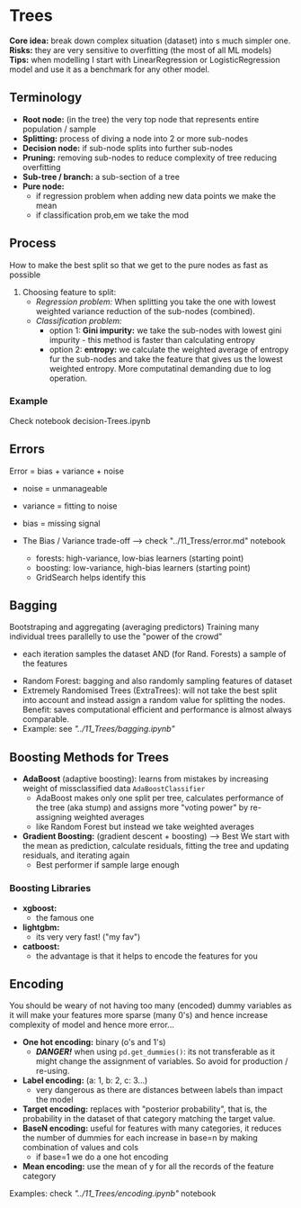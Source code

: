 # Trees


**Core idea:** break down complex situation (dataset) into s much simpler one.  
**Risks:** they are very sensitive to overfitting (the most of all ML models)  
**Tips:** when modelling I start with LinearRegression or LogisticRegression model and use it as a benchmark for any other model.


## Terminology
* **Root node:** (in the tree) the very top node that represents entire population / sample
* **Splitting:** process of diving a node into 2 or more sub-nodes
* **Decision node:** if sub-node splits into further sub-nodes
* **Pruning:** removing sub-nodes to reduce complexity of tree reducing overfitting
* **Sub-tree / branch:** a sub-section of a tree
* **Pure node:** 
    - if regression problem when adding new data points we make the mean
    - if classification prob,em we take the mod


## Process
How to make the best split so that we get to the pure nodes as fast as possible

1. Choosing feature to split:
    - *Regression problem:* When splitting you take the one with lowest weighted variance reduction of the sub-nodes (combined).
    - *Classification problem:*
        - option 1: **Gini impurity:** we take the sub-nodes with lowest gini impurity - this method is faster than calculating entropy
        - option 2: **entropy:** we calculate the weighted average of entropy fur the sub-nodes and take the feature that gives us the lowest weighted entropy. More computatinal demanding due to log operation.


### Example
Check notebook decision-Trees.ipynb

## Errors
Error = bias + variance + noise
* noise = unmanageable
* variance = fitting to noise
* bias = missing signal

* The Bias / Variance trade-off --> check "../11_Tress/error.md" notebook
    - forests: high-variance, low-bias learners (starting point)
    - boosting: low-variance, high-bias learners (starting point)
    - GridSearch helps identify this


## Bagging
Bootstraping and aggregating (averaging predictors)
Training many individual trees parallelly to use the "power of the crowd"
- each iteration samples the dataset AND (for Rand. Forests) a sample of the features
* Random Forest: bagging and also randomly sampling features of dataset
* Extremely Randomised Trees (ExtraTrees): will not take the best split into account and instead assign a random value for splitting the nodes. 
Benefit: saves computational efficient and performance is almost always comparable.
* Example: see *"../11_Trees/bagging.ipynb"*


## Boosting Methods for Trees
* **AdaBoost** (adaptive boosting): learns from mistakes by increasing weight of missclassified data `AdaBoostClassifier`
    - AdaBoost makes only one split per tree, calculates performance of the tree (aka stump) and assigns more "voting power" by re-assigning weighted averages
    - like Random Forest but instead we take weighted averages
* **Gradient Boosting:** (gradient descent + boosting)  --> Best
We start with the mean as prediction, calculate residuals, fitting the tree and updating residuals, and iterating again
    - Best performer if sample large enough

### Boosting Libraries
* **xgboost:**
    - the famous one
* **lightgbm:**
    - its very very fast! ("my fav")
* **catboost:**
    - the advantage is that it helps to encode the features for you

## Encoding
You should be weary of not having too many (encoded) dummy variables as it will make your features more sparse (many 0's) and hence increase complexity of model and hence more error...

* **One hot encoding:** binary (o's and 1's)
    - ***DANGER!*** when using `pd.get_dummies()`: its not transferable as it might change the assignment of variables. So avoid for production / re-using.
* **Label encoding:** (a: 1, b: 2, c: 3...)
    - very dangerous as there are distances between labels than impact the model
* **Target encoding:** replaces with "posterior probability", that is, the probability in the dataset of that category matching the target value.
* **BaseN encoding:** useful for features with many categories, it reduces the number of dummies for each increase in base=n by making combination of values and cols
    - if base=1 we do a one hot encoding
* **Mean encoding:** use the mean of y for all the records of the feature category

Examples: check *"../11_Trees/encoding.ipynb"* notebook